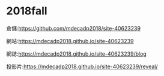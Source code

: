 # 2018fall

倉儲:https://github.com/mdecadp2018/site-40623239

網站:https://mdecadp2018.github.io/site-40623239

網誌:https://mdecadp2018.github.io/site-40623239/blog

投影片:https://mdecadp2018.github.io/site-40623239/reveal/
